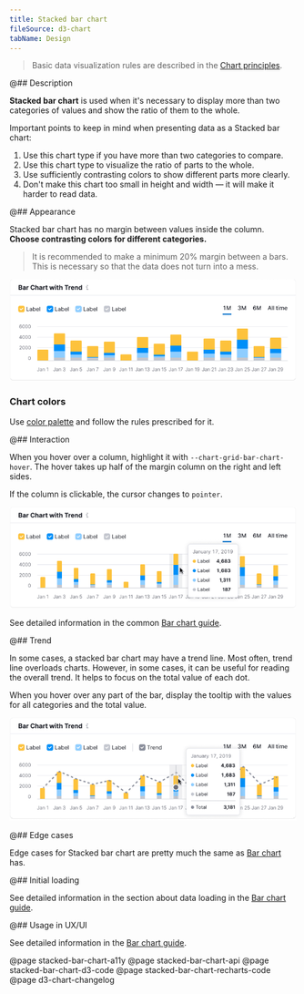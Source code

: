 ```yaml
---
title: Stacked bar chart
fileSource: d3-chart
tabName: Design
---
```


> Basic data visualization rules are described in the [Chart principles](/data-display/d3-chart).

@## Description

**Stacked bar chart** is used when it's necessary to display more than two categories of values and show the ratio of them to the whole.

Important points to keep in mind when presenting data as a Stacked bar chart:

1. Use this chart type if you have more than two categories to compare.
2. Use this chart type to visualize the ratio of parts to the whole.
3. Use sufficiently contrasting colors to show different parts more clearly.
4. Don't make this chart too small in height and width — it will make it harder to read data.

@## Appearance

Stacked bar chart has no margin between values inside the column. **Choose contrasting colors for different categories.**

> It is recommended to make a minimum 20% margin between a bars. This is necessary so that the data does not turn into a mess.

![stacked bar chart](static/stacked-bar-chart.png)

### Chart colors

Use [color palette](/data-display/color-palette/) and follow the rules prescribed for it.

@## Interaction

When you hover over a column, highlight it with `--chart-grid-bar-chart-hover`. The hover takes up half of the margin column on the right and left sides.

If the column is clickable, the cursor changes to `pointer`.

![stacked bar chart](static/stacked-bar-chart-hover.png)

See detailed information in the common [Bar chart guide](/data-display/bar-chart/#a61ee5/).

@## Trend

In some cases, a stacked bar chart may have a trend line. Most often, trend line overloads charts. However, in some cases, it can be useful for reading the overall trend. It helps to focus on the total value of each dot.

When you hover over any part of the bar, display the tooltip with the values for all categories and the total value.

![stacked bar chart](static/stacked-bar-chart-trend.png)

@## Edge cases

Edge cases for Stacked bar chart are pretty much the same as [Bar chart](/data-display/bar-chart/bar-chart-vertical/#a54381) has.

@## Initial loading

See detailed information in the section about data loading in the [Bar chart guide](/data-display/bar-chart/bar-chart-vertical/#ac26f2).

@## Usage in UX/UI

See detailed information in the [Bar chart guide](/data-display/bar-chart/#a1d837).

@page stacked-bar-chart-a11y
@page stacked-bar-chart-api
@page stacked-bar-chart-d3-code
@page stacked-bar-chart-recharts-code
@page d3-chart-changelog
